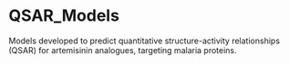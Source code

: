 # QSAR_Models
Models developed to predict quantitative structure-activity relationships (QSAR) for artemisinin analogues, targeting malaria proteins.
